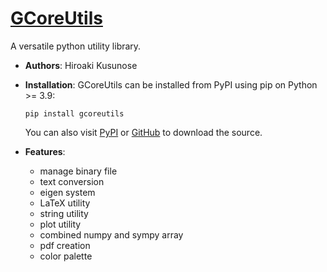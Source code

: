 # [GCoreUtils](https://cmt-mu.github.io/GCoreUtils/)

A versatile python utility library.

- **Authors**: Hiroaki Kusunose

- **Installation**:  GCoreUtils can be installed from PyPI using pip on Python >= 3.9:
    ```
    pip install gcoreutils
    ```
    You can also visit
    [PyPI](https://pypi.org/project/gcoreutils/) or [GitHub](https://github.com/CMT-MU/GCoreUtils) to download the source.

- **Features**:
  - manage binary file
  - text conversion
  - eigen system
  - LaTeX utility
  - string utility
  - plot utility
  - combined numpy and sympy array
  - pdf creation
  - color palette
